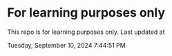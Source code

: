 # For learning purposes only
This repo is for learning purposes only.
Last updated at

Tuesday, September 10, 2024 7:44:51 PM

